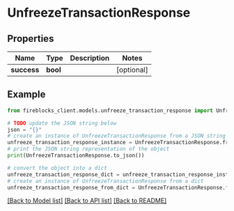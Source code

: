 # UnfreezeTransactionResponse


## Properties

Name | Type | Description | Notes
------------ | ------------- | ------------- | -------------
**success** | **bool** |  | [optional] 

## Example

```python
from fireblocks_client.models.unfreeze_transaction_response import UnfreezeTransactionResponse

# TODO update the JSON string below
json = "{}"
# create an instance of UnfreezeTransactionResponse from a JSON string
unfreeze_transaction_response_instance = UnfreezeTransactionResponse.from_json(json)
# print the JSON string representation of the object
print(UnfreezeTransactionResponse.to_json())

# convert the object into a dict
unfreeze_transaction_response_dict = unfreeze_transaction_response_instance.to_dict()
# create an instance of UnfreezeTransactionResponse from a dict
unfreeze_transaction_response_from_dict = UnfreezeTransactionResponse.from_dict(unfreeze_transaction_response_dict)
```
[[Back to Model list]](../README.md#documentation-for-models) [[Back to API list]](../README.md#documentation-for-api-endpoints) [[Back to README]](../README.md)


